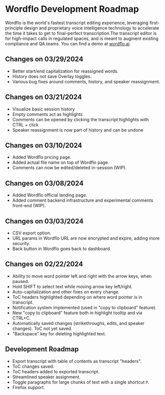 # Wordflo Development Roadmap

Wordflo is the world's fastest transcript editing experience, leveraging first-principle design and proprietary voice intelligence technology to accelerate the time it takes to get to final-perfect transcription.The transcript editor is for high-impact calls in regulated spaces, and is meant to augment existing compliance and QA teams. You can find a demo at [wordflo.ai](http://wordflo.ai).

## Changes on 03/29/2024
- Better start/end capitalization for reassigned words.
- History does not save Overlay toggles.
- Various bug fixes around comments, history, and speaker reassignment.

## Changes on 03/21/2024
- Visualize basic session history
- Empty comments act as highlights
- Comments can be opened by clicking the transcript highlights with CTRL + click
- Speaker reassignment is now part of history and can be undone

## Changes on 03/10/2024

- Added Wordflo pricing page.
- Added actual file name on top of Wordflo page.
- Comments can now be edited/deleted in-session (WIP).

## Changes on 03/08/2024

- Added Wordflo official landing page.
- Added comment backend infrastructure and experimental comments front-end (WIP).

## Changes on 03/03/2024

- CSV export option.
- URL params in Wordflo URL are now encrypted and expire, adding more security.
- Back button in Wordflo goes back to dashboard.

## Changes on 02/22/2024

- Ability to move word pointer left and right with the arrow keys, when paused.
- Hold SHIFT to select text while moving arrow key left/right.
- Auto-capitalization and other fixes on every change.
- ToC headers highlighted depending on where word pointer is in transcript.
- Notification system implemented (used in "copy to clipboard" feature).
- New "copy to clipboard" feature both in highlight tooltip and via CTRL+C.
- Automatically saved changes (strikethroughs, edits, and speaker changes). ToC not yet saved.
- "Backspace" key for deleting highlighted text.

## Development Roadmap
- Export transcript with table of contents as transcript "headers".
- ToC changes saved.
- ToC headers added to exported transcript.
- Streamlined speaker assignment.
- Toggle paragraphs for large chunks of text with a single shortcut `P`.
- Firefox support.